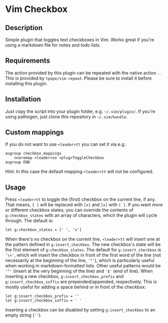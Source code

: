 

Vim Checkbox
============


Description
-----------

Simple plugin that toggles text checkboxes in Vim. Works great if you're using
a markdown file for notes and todo lists.


Requirements
------------

The action provided by this plugin can be repeated with the native
action `.`.
This is provided by `tpope/vim-repeat`. Please be sure to install it
before installing this plugin.

Installation
------------

Just copy the script into your plugin folder, e.g. `~/.vim/plugin/`. If you're
using pathogen, just clone this repository in `~/.vim/bundle`.

Custom mappings
---------------

If you do not want to use `<leader>tt` you can set it via e.g.:

```text
augroup checkbox_mappings
    nnoremap <leader>oo <plug>ToggleCheckbox
augroup END
```

Hint: In this case the default mapping `<leader>tt` will not be configured.

Usage
-----

Press `<leader>tt` to toggle the (first) checkbox on the current
line, if any. That means, `[ ]` will be replaced with `[x]` and `[x]` with
`[ ]`. If you want more or different checkbox states, you can override the
contents of `g:checkbox_states` with an array of characters, which the plugin
will cycle through. The default is:

    let g:checkbox_states = [' ', 'x']

When there's no checkbox on the current line, `<leader>tt` will insert one
at the pattern defined in `g:insert_checkbox`. The new checkbox's state will
be the first element of `g:checkbox_states`. The default for `g:insert_checkbox`
is `'\<'`, which will insert the checkbox in front of the first word of the
line (not necessarily at the beginning of the line, `'^'`), which is
particularly useful when working in markdown-formatted lists. Other useful
patterns would be `'^'` (insert at the very beginning of the line) and `'$'` (end
of line). When inserting a new checkbox, `g:insert_checkbox_prefix` and
`g:insert_checkbox_suffix` are prepended/appended, respectively. This is mostly
useful for adding a space behind or in front of the checkbox:

    let g:insert_checkbox_prefix = ''
    let g:insert_checkbox_suffix = ' '

Inserting a checkbox can be disabled by setting `g:insert_checkbox` to an
empty string (`''`).
